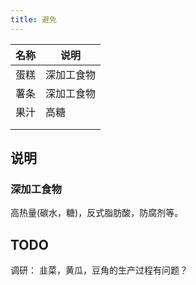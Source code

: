 ```yaml
---
title: 避免
---
```


| 名称 | 说明 |
|------|------|
| 蛋糕 | 深加工食物 |
| 薯条 | 深加工食物 |
| 果汁 | 高糖 |
| | |
| | |

## 说明
### 深加工食物
高热量(碳水，糖)，反式脂肪酸，防腐剂等。

## TODO
调研： 韭菜，黄瓜，豆角的生产过程有问题？